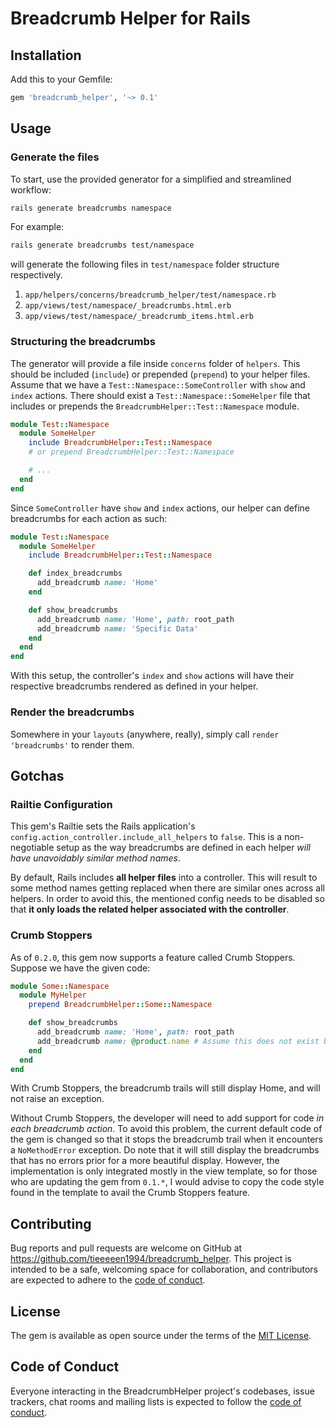 # Breadcrumb Helper for Rails

## Installation

Add this to your Gemfile:

```bash
gem 'breadcrumb_helper', '~> 0.1'
```

## Usage

### Generate the files

To start, use the provided generator for a simplified and streamlined workflow:

```bash
rails generate breadcrumbs namespace
```

For example:

```bash
rails generate breadcrumbs test/namespace
```
will generate the following files in `test/namespace` folder structure respectively.
1. `app/helpers/concerns/breadcrumb_helper/test/namespace.rb`
2. `app/views/test/namespace/_breadcrumbs.html.erb`
3. `app/views/test/namespace/_breadcrumb_items.html.erb`

### Structuring the breadcrumbs

The generator will provide a file inside `concerns` folder of `helpers`. This should be included (`include`) or prepended (`prepend`) to your helper files. Assume that we have a `Test::Namespace::SomeController` with `show` and `index` actions. There should exist a `Test::Namespace::SomeHelper` file that includes or prepends the `BreadcrumbHelper::Test::Namespace` module.

```ruby
module Test::Namespace
  module SomeHelper
    include BreadcrumbHelper::Test::Namespace
    # or prepend BreadcrumbHelper::Test::Namespace

    # ...
  end
end
```

Since `SomeController` have `show` and `index` actions, our helper can define breadcrumbs for each action as such:

```ruby
module Test::Namespace
  module SomeHelper
    include BreadcrumbHelper::Test::Namespace

    def index_breadcrumbs
      add_breadcrumb name: 'Home'
    end

    def show_breadcrumbs
      add_breadcrumb name: 'Home', path: root_path
      add_breadcrumb name: 'Specific Data'
    end
  end
end
```

With this setup, the controller's `index` and `show` actions will have their respective breadcrumbs rendered as defined in your helper.

### Render the breadcrumbs

Somewhere in your `layouts` (anywhere, really), simply call `render 'breadcrumbs'` to render them.

## Gotchas

### Railtie Configuration

This gem's Railtie sets the Rails application's `config.action_controller.include_all_helpers` to `false`. This is a non-negotiable setup as the way breadcrumbs are defined in each helper *will have unavoidably similar method names*.

By default, Rails includes **all helper files** into a controller. This will result to some method names getting replaced when there are similar ones across all helpers. In order to avoid this, the mentioned config needs to be disabled so that **it only loads the related helper associated with the controller**.

### Crumb Stoppers

As of `0.2.0`, this gem now supports a feature called Crumb Stoppers. Suppose we have the given code:

```ruby
module Some::Namespace
  module MyHelper
    prepend BreadcrumbHelper::Some::Namespace

    def show_breadcrumbs
      add_breadcrumb name: 'Home', path: root_path
      add_breadcrumb name: @product.name # Assume this does not exist because of an unauthorized error that was rendered earlier.
    end
  end
end
```

With Crumb Stoppers, the breadcrumb trails will still display Home, and will not raise an exception.

Without Crumb Stoppers, the developer will need to add support for code *in each breadcrumb action*. To avoid this problem, the current default code of the gem is changed so that it stops the breadcrumb trail when it encounters a `NoMethodError` exception. Do note that it will still display the breadcrumbs that has no errors prior for a more beautiful display. However, the implementation is only integrated mostly in the view template, so for those who are updating the gem from `0.1.*`, I would advise to copy the code style found in the template to avail the Crumb Stoppers feature.

## Contributing

Bug reports and pull requests are welcome on GitHub at https://github.com/tieeeeen1994/breadcrumb_helper. This project is intended to be a safe, welcoming space for collaboration, and contributors are expected to adhere to the [code of conduct](https://github.com/tieeeeen1994/breadcrumb_helper/blob/master/CODE_OF_CONDUCT.md).

## License

The gem is available as open source under the terms of the [MIT License](https://opensource.org/licenses/MIT).

## Code of Conduct

Everyone interacting in the BreadcrumbHelper project's codebases, issue trackers, chat rooms and mailing lists is expected to follow the [code of conduct](https://github.com/tieeeeen1994/breadcrumb_helper/blob/master/CODE_OF_CONDUCT.md).
